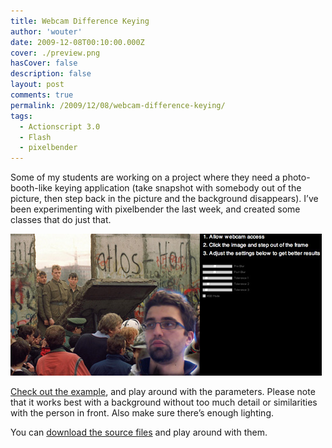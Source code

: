 ```yaml
---
title: Webcam Difference Keying
author: 'wouter'
date: 2009-12-08T00:10:00.000Z
cover: ./preview.png
hasCover: false
description: false
layout: post
comments: true
permalink: /2009/12/08/webcam-difference-keying/
tags:
  - Actionscript 3.0
  - Flash
  - pixelbender
---
```

Some of my students are working on a project where they need a photo-booth-like keying application (take snapshot with somebody out of the picture, then step back in the picture and the background disappears). I’ve been experimenting with pixelbender the last week, and created some classes that do just that.

[![Difference keying](/wp-content/uploads/2009/12/difference_keying.jpg "Difference keying")][1]

[Check out the example][1], and play around with the parameters. Please note that it works best with a background without too much detail or similarities with the person in front. Also make sure there’s enough lighting.

You can [download the source files][2] and play around with them.

 [1]: http://labs.aboutme.be/difference_keying
 [2]: /wp-content/uploads/difference_keying/DifferenceKeying.zip